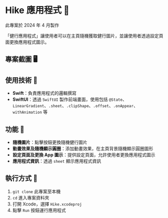 # Hike 應用程式 🥾

此專案於 2024 年 4 月製作

「健行應用程式」讓使用者可以在主頁隨機獲取健行圖片，並讓使用者透過設定頁面更換應用程式圖示。

## 專案截圖 🖥

## 使用技術 🔧

- **Swift**：負責應用程式的邏輯撰寫
- **SwiftUI**：透過 `SwiftUI` 製作前端畫面，使用包括 `@State`、`LinearGradient`、`.sheet`、`.clipShape`、`.offset`、`.onAppear`、`withAnimation` 等

## 功能 🚀

- **隨機圖片**：點擊按鈕更換隨機健行圖片
- **動畫效果及隨機顯示圓圈**：添加動畫效果，在主頁背景隨機顯示圓圈圖形
- **設定頁面及更換 App 圖示**：提供設定頁面，允許使用者更換應用程式圖示
- **應用程式資訊**：透過 `sheet` 顯示應用程式資訊

## 執行方式 🏃

1. `git clone` 此專案至本機
2. `cd` 進入專案資料夾
3. 打開 Xcode，選擇 `Hike.xcodeproj`
4. 點擊 `Run` 按鈕運行應用程式
